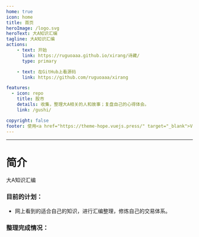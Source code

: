 ```yaml
---
home: true
icon: home
title: 首页
heroImage: /logo.svg
heroText: 大A知识汇编
tagline: 大A知识汇编
actions:
    - text: 开始
      link: https://ruguoaaa.github.io/xirang/诗藏/
      type: primary

    - text: 在GitHub上看源码
      link: https://github.com/ruguoaaa/xirang

features:
  - icon: repo
    title: 股市
    details: 收集，整理大A相关的人和故事；复盘自己的心得体会。
    link: /gushi/

copyright: false
footer: 使用<a href="https://theme-hope.vuejs.press/" target="_blank">VuePress Theme Hope</a>主题, Copyright © 2023-present Paladin
---
```


----
# 简介

大A知识汇编

### 目前的计划： 

* 网上看到的适合自己的知识，进行汇编整理，修炼自己的交易体系。  

### 整理完成情况： 

